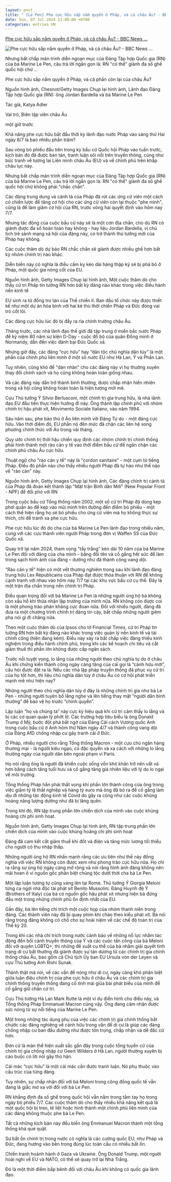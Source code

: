 ```yaml
---
layout: post
title: " [Le Pen] Phe cực hữu sắp nắm quyền ở Pháp, và cả châu Âu? - BBC News ..."
date: Sun, 07 Jul 2024 11:00:00 +0700
categories: entries VN
---
```

[Phe cực hữu sắp nắm quyền ở Pháp, và cả châu Âu? - BBC News ...](https://www.bbc.com/vietnamese/articles/cxw2r2kmnxgo)

![Phe cực hữu sắp nắm quyền ở Pháp, và cả châu Âu? - BBC News ...](https://ichef.bbci.co.uk/news/1024/branded_vietnamese/1e96/live/2b71f490-3c0b-11ef-bbe0-29f79e992ddd.jpg)

Nhưng bất chấp màn trình diễn ngoạn mục của Đảng Tập hợp Quốc gia (RN) của bà Marine Le Pen, câu trả lời ngắn gọn là: RN "có thể" giành đa số ghế quốc hội chứ ...

Phe cực hữu sắp nắm quyền ở Pháp, và cả phần còn lại của châu Âu?

Nguồn hình ảnh, Chesnot/Getty Images Chụp lại hình ảnh, Lãnh đạo Đảng Tập hợp Quốc gia (RN): ông Jordan Bardella và bà Marine Le Pen

Tác giả, Katya Adler

Vai trò, Biên tập viên châu Âu

một giờ trước

Khả năng phe cực hữu bắt đầu thời kỳ lãnh đạo nước Pháp vào sáng thứ Hai ngày 8/7 là bao nhiêu phần trăm?

Sau vòng bỏ phiếu đầu tiên trong kỳ bầu cử Quốc hội Pháp vào tuần trước, kịch bản đó đã được bàn tán, tranh luận sôi nổi trên truyền thông, cũng như bức tranh về tương lai Liên minh châu Âu (EU) và về chính phủ trên khắp châu lục này.

Nhưng bất chấp màn trình diễn ngoạn mục của Đảng Tập hợp Quốc gia (RN) của bà Marine Le Pen, câu trả lời ngắn gọn là: RN "có thể" giành đa số ghế quốc hội chứ không phải "chắc chắn".

Các đảng trung dung và cánh tả của Pháp đã rút các ứng cử viên một cách có chiến lược để tăng cơ hội cho các ứng cử viên còn lại thuộc "phe mình", cũng là để làm giảm cơ hội của RN, trước vòng hai quyết định vào hôm nay 7/7.

Nhưng tác động của cuộc bầu cử này sẽ là một cơn địa chấn, cho dù RN có giành được đa số hoàn toàn hay không - hay liệu Jordan Bardella, vị chủ tịch trẻ sành mạng xã hội của đảng này, có trở thành thủ tướng mới của Pháp hay không.

Các cuộc thăm dò dự báo RN chắc chắn sẽ giành được nhiều ghế hơn bất kỳ nhóm chính trị nào khác.

Diễn biến này có nghĩa là điều cấm kỵ kéo dài hàng thập kỷ sẽ bị phá bỏ ở Pháp, một quốc gia nòng cốt của EU.

Nguồn hình ảnh, Getty Images Chụp lại hình ảnh, Một cuộc thăm dò cho thấy cử tri Pháp tin tưởng RN hơn bất kỳ đảng nào khác trong việc điều hành nền kinh tế

EU sinh ra từ đống tro tàn của Thế chiến II. Ban đầu tổ chức này được thiết kế như một dự án hòa bình với hai kẻ thù thời chiến Pháp và Đức đóng vai trò cốt lõi.

Các đảng cực hữu lúc đó bị đẩy ra rìa chính trường châu Âu.

Tháng trước, các nhà lãnh đạo thế giới đã tập trung ở miền bắc nước Pháp để kỷ niệm 80 năm sự kiện D-Day - cuộc đổ bộ của quân Đồng minh ở Normandy, dẫn đến việc đánh bại Đức Quốc xã.

Nhưng giờ đây, các đảng “cực hữu” hay “dân tộc chủ nghĩa dân túy” là một phần của chính phủ liên minh ở một số nước EU như Hà Lan, Ý và Phần Lan.

Tuy nhiên, cũng khó để "dán nhãn" cho các đảng này vì họ thường xuyên thay đổi chính sách và họ cũng không hoàn toàn giống nhau.

Và các đảng này dần trở thành bình thường, được chấp nhận hiển nhiên trong xã hội cũng không hoàn toàn là hiện tượng mới mẻ.

Cựu Thủ tướng Ý Silvio Berlusconi, một chính trị gia trung hữu, là nhà lãnh đạo EU đầu tiên thực hiện hướng đi này. Ông thành lập chính phủ với nhóm chính trị hậu phát xít, Movimento Sociale Italiano, vào năm 1994.

Sáu năm sau, phe bảo thủ ở Áo liên minh với Đảng Tự do - một đảng cực hữu. Vào thời điểm đó, EU phẫn nộ đến mức đã chặn các liên hệ song phương chính thức với Áo trong vài tháng.

Quy ước chính trị thời hậu chiến quy định các nhóm chính trị chính thống phải hình thành một rào cản y tế vào thời điểm bầu cử để ngăn chặn các chính phủ châu Âu cực hữu.

Thuật ngữ cho "rào cản y tế" này là "cordon sanitaire" - một cụm từ tiếng Pháp. Điều đó phần nào cho thấy nhiều người Pháp đã tự hào như thế nào về "rào cản" này.

Nguồn hình ảnh, Getty Images Chụp lại hình ảnh, Các đảng chính trị cánh tả của Pháp đã đoàn kết thành lập "Mặt trận Bình dân Mới" (New Popular Front - NPF) để đối phó với RN

Trong cuộc bầu cử Tổng thống năm 2002, một số cử tri Pháp đã dùng kẹp phơi quần áo để kẹp vào mũi mình trên đường đến điểm bỏ phiếu - một cách thể hiện rằng họ sẽ bỏ phiếu cho ứng cử viên mà họ không thực sự thích, chỉ để tránh xa phe cực hữu.

Phe cực hữu lúc đó do cha của bà Marine Le Pen lãnh đạo trong nhiều năm, cùng với các cựu thành viên người Pháp trong đơn vị Waffen SS của Đức Quốc xã.

Quay trở lại năm 2024, tham vọng "tẩy trắng" kéo dài 10 năm của bà Marine Le Pen đối với đảng của cha mình – bằng đổi tên và cố gắng hết sức để làm trong sạch hình ảnh của đảng – dường như đã thành công vang dội.

"Rào cản y tế" hiện có một vết thương nghiêm trọng sau khi lãnh đạo đảng trung hữu Les Républicains của Pháp đạt được thỏa thuận với RN để không cạnh tranh với nhau vào hôm nay 7/7 tại các khu vực bầu cử cụ thể. Đây là một trận địa chấn trong nền chính trị Pháp.

Điều quan trọng đối với bà Marine Le Pen là những người ủng hộ bà không còn xấu hổ khi thừa nhận lập trường của mình nữa. RN không còn được coi là một phong trào phản kháng cực đoan nữa. Đối với nhiều người, đảng đã đưa ra một chương trình chính trị đáng tin cậy, bất chấp những người gièm pha nói gì đi chăng nữa.

Theo một cuộc thăm dò của Ipsos cho tờ Financial Times, cử tri Pháp tin tưởng RN hơn bất kỳ đảng nào khác trong việc quản lý nền kinh tế và tài chính công (hiện đang kém). Điều này xảy ra bất chấp việc đảng thiếu kinh nghiệm trong điều hành chính phủ, trong khi các kế hoạch chi tiêu và cắt giảm thuế thì phần lớn không được cấp ngân sách.

Trước nỗi tuyệt vọng, lo lắng của những người theo chủ nghĩa tự do ở châu Âu khi chứng kiến thành công ngày càng tăng của cái gọi là “cánh hữu mới”, câu hỏi được đặt ra là: Nếu các nhà lập pháp truyền thống đã phục vụ cử tri của họ tốt hơn, thì liệu chủ nghĩa dân túy ở châu Âu có cơ hội phát triển mạnh mẽ như hiện nay?

Những người theo chủ nghĩa dân túy ở đây là những chính trị gia như bà Le Pen - những người tuyên bố lắng nghe và lên tiếng thay mặt “người dân bình thường” để bảo vệ họ trước “chính quyền”.

Lập luận “họ và chúng ta” này cực kỳ hiệu quả khi cử tri cảm thấy lo lắng và bị các cơ quan quản lý phớt lờ. Các trường hợp tiêu biểu là ông Donald Trump ở Mỹ, bước đột phá bất ngờ của Đảng Cải cách Vương quốc Anh trong cuộc bầu cử ở Anh hôm thứ Năm ngày 4/7 và thành công vang dội của Đảng AfD chống nhập cư gây tranh cãi ở Đức.

Ở Pháp, nhiều người cho rằng Tổng thống Macron - một cựu chủ ngân hàng thương mại - là người kiêu ngạo, có đặc quyền và xa cách với những lo lắng thường ngày của người dân bên ngoài phạm vi Paris.

Họ nói rằng ông là người đã khiến cuộc sống vốn khó khăn trở nên vất vả hơn bằng cách tăng tuổi hưu và cố gắng tăng giá nhiên liệu với lý do lo ngại về môi trường.

Tổng thống Pháp hẳn phải thất vọng khi phần lớn thành công của ông trong việc giảm tỷ lệ thất nghiệp và hàng tỷ euro mà ông đã bỏ ra để cố gắng làm dịu đi những tác động kinh tế Covid do gây ra cũng như các cuộc khủng hoảng năng lượng dường như đã bị lãng quên.

Trong khi đó, RN tập trung phần lớn chiến dịch của mình vào cuộc khủng hoảng chi phí sinh hoạt.

Nguồn hình ảnh, Getty Images Chụp lại hình ảnh, RN tập trung phần lớn chiến dịch của mình vào cuộc khủng hoảng chi phí sinh hoạt

Đảng đã cam kết cắt giảm thuế khí đốt và điện và tăng mức lương tối thiểu cho người có thu nhập thấp.

Những người ủng hộ RN nhấn mạnh rằng các ưu tiên như thế này đồng nghĩa với việc RN không còn được xem như phong trào cực hữu nữa. Họ chỉ ra rằng sự ủng hộ ngày càng mở rộng và nói rằng hình ảnh đảng không nên mãi hoen ố vì nguồn gốc phân biệt chủng tộc dưới thời cha bà Le Pen.

Một lập luận tương tự cũng vang lên tại Rome. Thủ tướng Ý Giorgia Meloni từng ca ngợi nhà độc tài phát xít Benito Mussolini. Đảng Huynh đệ Ý (Brothers of Italy) của bà có nguồn gốc hậu phát xít nhưng hiện bà đứng đầu một trong những chính phủ ổn định nhất của EU.

Gần đây, bà lên tiếng chỉ trích một cuộc họp của nhóm thanh niên trong đảng. Các thành viên này đã bị quay phim khi chào theo kiểu phát xít. Bà nói rằng trong đảng không có chỗ cho sự hoài niệm về các chế độ toàn trị của Thế kỷ 20.

Trong khi các nhà chỉ trích trong nước cảnh báo về những nỗ lực nhằm tác động đến bối cảnh truyền thông của Ý và các cuộc tấn công của bà Meloni đối với quyền LGBTQ+, thì những đề xuất cụ thể của bà nhằm giải quyết tình trạng di cư bất thường đã giành được sự tán dương từ các chính trị gia chính thống châu Âu, bao gồm cả Chủ tịch Ủy ban EU Ursula von der Leyen và cựu Thủ tướng Anh Rishi Sunak.

Thành thật mà nói, về các vấn đề nóng như di cư, ngày càng khó phân biệt giữa luận điệu chính trị của phe cực hữu ở châu Âu và các chính trị gia chính thống truyền thống đang cố tình mài giũa bài phát biểu của mình để cố gắng giữ chân cử tri.

Cựu Thủ tướng Hà Lan Mark Rutte là một ví dụ điển hình cho điều này, và Tổng thống Pháp Emmanuel Macron cũng vậy. Ông đang cảm nhận được sức nóng từ sự nổi tiếng của Marine Le Pen.

Một trong những tác dụng phụ của việc các chính trị gia chính thống bắt chước các đảng nghiêng về cánh hữu trong vấn đề di cư là giúp các đảng chống nhập cư ban đầu dường như được tôn trọng, chấp nhận và dễ đắc cử hơn.

Đơn cử là màn thể hiện xuất sắc gần đây trong cuộc tổng tuyển cử của chính trị gia chống nhập cư Geert Wilders ở Hà Lan, người thường xuyên bị cáo buộc có lời nói gây thù hận.

Cái mác “cực hữu” là một cái mác cần được tranh luận. Nó phụ thuộc vào cấu trúc của từng đảng.

Tuy nhiên, sự chấp nhận đối với bà Meloni trong cộng đồng quốc tế vẫn đang là giấc mơ xa vời đối với bà Le Pen.

RN khẳng định đa số ghế trong quốc hội vẫn nằm trong tầm tay họ trong ngày bỏ phiếu 7/7. Các cuộc thăm dò cho thấy nhiều khả năng kết quả là một quốc hội bị treo, tê liệt hoặc hình thành một chính phủ liên minh của các đảng không thuộc phe bà Le Pen.

Tất cả những kịch bản này đều biến ông Emmanuel Macron thành một tổng thống khá què quặt.

Sự bất ổn chính trị trong nước có nghĩa là các cường quốc EU, như Pháp và Đức, đang hướng vào bên trong đúng lúc toàn cầu có nhiều bất ổn.

Chiến tranh hoành hành ở Gaza và Ukraine. Ông Donald Trump, một người hoài nghi về EU và NATO, có thể sẽ quay trở lại Nhà Trắng.

Đó là một thời điểm bấp bênh đối với châu Âu khi không có quốc gia lãnh đạo.


